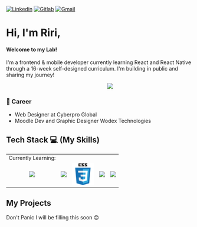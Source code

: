 [![Linkedin](https://img.shields.io/badge/Mathew-Riri-blue?style=flat&logo=Linkedin&logoColor=white&link=https://www.linkedin.com/in/mathew-njoka/)](https://www.linkedin.com/in/mathew-njoka/)
[![Gitlab](https://img.shields.io/badge/Gitlab%20-blue?style=flat&logo=Gitlab&logoColor=white)](https://www.gitlab.com/mathew-njoka)
[![Gmail](https://img.shields.io/badge/-mrnjoka254@gmail.com-d14836?style=flat&logo=Gmail&logoColor=white&link=mailto:mrnjoka254@gmail.com)](mailto:mrnjoka254@gmail.com)
<!--[![CodeWars](https://img.shields.io/badge/CodeWars%20-brightgreen.svg)](https://www.codewars.com/users/peethack)-->

# Hi, I'm Riri,

#### Welcome to my Lab!



I'm a frontend & mobile developer currently learning React and React Native through a 16-week self-designed curriculum. I'm building in public and sharing my journey!




<img align='right' src="https://media.giphy.com/media/cIn5fTcjnKhStIeAef/giphy.gif" width="230"><br>

### 💼 Career

- Web Designer at Cyberpro Global
- Moodle Dev and Graphic Designer Wodex Technologies

## Tech Stack :computer: (My Skills)

<table>
<tr>
  <td align='center'>
        Currently Learning:
    </td>
</tr>
<tr>
    <td align='center'>
        <img src="https://raw.githubusercontent.com/detain/svg-logos/780f25886640cef088af994181646db2f6b1a3f8/svg/html5.svg" width="60">
    </td>
        <td align='center'>
        <img src="https://raw.githubusercontent.com/detain/svg-logos/780f25886640cef088af994181646db2f6b1a3f8/svg/javascript.svg" width="60">
    </td>
      </td>
      <td align='center'>
        <img src="https://raw.githubusercontent.com/devicons/devicon/0d6c64dbbf311879f7d563bfc3ccf559f9ed111c/icons/css3/css3-original-wordmark.svg" width="60">
    </td>
    <td align='center'>
        <img src="https://raw.githubusercontent.com/detain/svg-logos/780f25886640cef088af994181646db2f6b1a3f8/svg/gitlab.svg" width="60">
    </td>
    <!--<td align='center'>
        <img src="https://www.vectorlogo.zone/logos/git-scm/git-scm-ar21.svg">
    </td>-->
      <td align='center'>
        <img src="https://raw.githubusercontent.com/detain/svg-logos/780f25886640cef088af994181646db2f6b1a3f8/svg/git.svg" width="60">
    </td>
</tr>
 <!-- <tr>
 <td align='center'>
        Strong:
    </td>
</tr>
<tr>
    <td align='center'>
        <img src="https://www.vectorlogo.zone/logos/w3_html5/w3_html5-ar21.svg">
    </td>
    <td align='center'>
        <img src="https://raw.githubusercontent.com/detain/svg-logos/780f25886640cef088af994181646db2f6b1a3f8/svg/javascript.svg" width="60">
    </td>
    <td align='center'>
        <img src="https://raw.githubusercontent.com/devicons/devicon/0d6c64dbbf311879f7d563bfc3ccf559f9ed111c/icons/css3/css3-original-wordmark.svg" width="60">
    </td>
    <td align='center'>
        <img src="https://www.vectorlogo.zone/logos/json/json-ar21.svg">
    </td>
    <td align='center'>
        <img src="https://www.vectorlogo.zone/logos/gradle/gradle-ar21.svg">
    </td>
    <td align='center'>
        <img src="https://www.vectorlogo.zone/logos/getpostman/getpostman-ar21.svg">
    </td>
</tr>
 <tr>
   <td align='center'>
        Familiar with:
    </td>
</tr>
<tr>
    <td align='center'>
        <img src="https://www.vectorlogo.zone/logos/linux/linux-ar21.svg">
    </td>
   <td align='center'>
        <img src="https://www.vectorlogo.zone/logos/gnu/gnu-ar21.svg">
    </td>
    <td align='center'>
        <img src="https://www.vectorlogo.zone/logos/angular/angular-ar21.svg">
    </td>
    <td align='center'>
        <img src="https://raw.githubusercontent.com/detain/svg-logos/780f25886640cef088af994181646db2f6b1a3f8/svg/terminal-1.svg" width="60">
    </td>
      <td align='center'>
        <img src="https://www.vectorlogo.zone/logos/dartlang/dartlang-ar21.svg">
    </td>
        <td align='center'>
        <img src="https://www.vectorlogo.zone/logos/flutterio/flutterio-ar21.svg">
    </td>
</tr>-->
</table>


<!--### 🎉 Things that make me, me

*  I love teaching others about tech & programming & collaborating with other amazing devs 🤼
*  Beginner guitar play player 🎸
*  Lets connect: https://peterwachira.com-->

## My Projects

Don't Panic I will be filling this soon 😊


>
